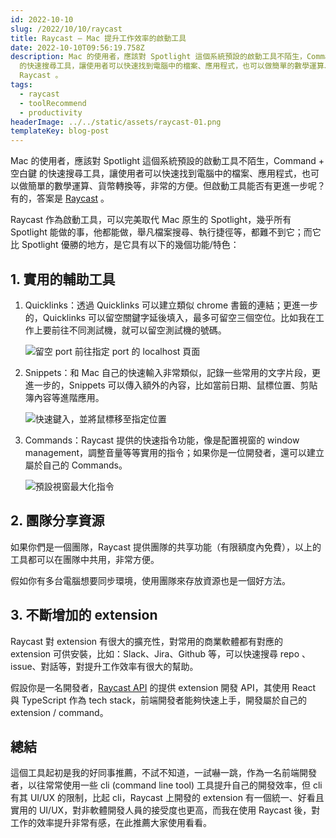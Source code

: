 ```yaml
---
id: 2022-10-10
slug: /2022/10/10/raycast
title: Raycast — Mac 提升工作效率的啟動工具
date: 2022-10-10T09:56:19.758Z
description: Mac 的使用者，應該對 Spotlight 這個系統預設的啟動工具不陌生，Command + 空白鍵
  的快速搜尋工具，讓使用者可以快速找到電腦中的檔案、應用程式，也可以做簡單的數學運算、貨幣轉換等，非常的方便。但啟動工具能否有更進一步呢？有的，答案是
  Raycast 。
tags:
  - raycast
  - toolRecommend
  - productivity
headerImage: ../../static/assets/raycast-01.png
templateKey: blog-post
---
```

Mac 的使用者，應該對 Spotlight 這個系統預設的啟動工具不陌生，Command + 空白鍵 的快速搜尋工具，讓使用者可以快速找到電腦中的檔案、應用程式，也可以做簡單的數學運算、貨幣轉換等，非常的方便。但啟動工具能否有更進一步呢？有的，答案是 [Raycast](https://www.raycast.com/) 。

Raycast 作為啟動工具，可以完美取代 Mac 原生的 Spotlight，幾乎所有 Spotlight 能做的事，他都能做，舉凡檔案搜尋、執行捷徑等，都難不到它；而它比 Spotlight 優勝的地方，是它具有以下的幾個功能/特色：

## 1. 實用的輔助工具

1. Quicklinks：透過 Quicklinks 可以建立類似 chrome 書籤的連結；更進一步的，Quicklinks 可以留空關鍵字延後填入，最多可留空三個空位。比如我在工作上要前往不同測試機，就可以留空測試機的號碼。
    
    ![留空 port 前往指定 port 的 localhost 頁面](/assets/raycast-01.gif)
    
2. Snippets：和 Mac 自己的快速輸入非常類似，記錄一些常用的文字片段，更進一步的，Snippets 可以傳入額外的內容，比如當前日期、鼠標位置、剪貼簿內容等進階應用。
    
    ![快速鍵入，並將鼠標移至指定位置](/assets/raycast-02.gif)
    
3. Commands：Raycast 提供的快速指令功能，像是配置視窗的 window management，調整音量等等實用的指令；如果你是一位開發者，還可以建立屬於自己的 Commands。
    
    ![預設視窗最大化指令](/assets/raycast-03.gif)
    

## 2. 團隊分享資源

如果你們是一個團隊，Raycast 提供團隊的共享功能（有限額度內免費），以上的工具都可以在團隊中共用，非常方便。

假如你有多台電腦想要同步環境，使用團隊來存放資源也是一個好方法。

## 3. 不斷增加的 extension

Raycast 對 extension 有很大的擴充性，對常用的商業軟體都有對應的 extension 可供安裝，比如：Slack、Jira、Github 等，可以快速搜尋 repo 、issue、對話等，對提升工作效率有很大的幫助。

假設你是一名開發者，[Raycast API](https://developers.raycast.com/) 的提供 extension 開發 API，其使用 React 與 TypeScript 作為 tech stack，前端開發者能夠快速上手，開發屬於自己的 extension / command。

## 總結

這個工具起初是我的好同事推薦，不試不知道，一試嚇一跳，作為一名前端開發者，以往常常使用一些 cli (command line tool) 工具提升自己的開發效率，但 cli 有其 UI/UX 的限制，比起 cli，Raycast 上開發的 extension 有一個統一、好看且實用的 UI/UX，對非軟體開發人員的接受度也更高，而我在使用 Raycast 後，對工作的效率提升非常有感，在此推薦大家使用看看。